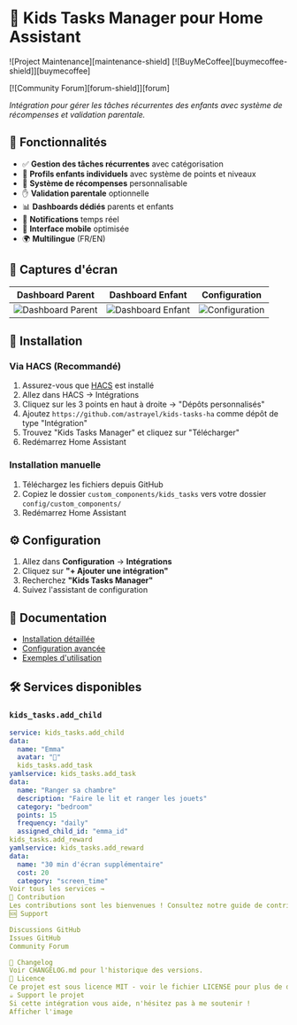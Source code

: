 # 🧸 Kids Tasks Manager pour Home Assistant

[releases-shield]: https://img.shields.io/github/release/astrayel/kids-tasks-ha.svg?style=for-the-badge
[releases]: https://github.com/astrayel/kids-tasks-ha/releases
[commits-shield]: https://img.shields.io/github/commit-activity/y/astrayel/kids-tasks-ha.svg?style=for-the-badge
[commits]: https://github.com/astrayel/kids-tasks-ha/commits/main

![Project Maintenance][maintenance-shield]
[![BuyMeCoffee][buymecoffee-shield]][buymecoffee]

[![Community Forum][forum-shield]][forum]

_Intégration pour gérer les tâches récurrentes des enfants avec système de récompenses et validation parentale._

## 🌟 Fonctionnalités

- ✅ **Gestion des tâches récurrentes** avec catégorisation
- 👶 **Profils enfants individuels** avec système de points et niveaux
- 🎁 **Système de récompenses** personnalisable
- ✋ **Validation parentale** optionnelle
- 📊 **Dashboards dédiés** parents et enfants
- 🔔 **Notifications** temps réel
- 📱 **Interface mobile** optimisée
- 🌍 **Multilingue** (FR/EN)

## 📸 Captures d'écran

| Dashboard Parent | Dashboard Enfant | Configuration |
|---|---|---|
| ![Dashboard Parent](docs/images/dashboard_parent.png) | ![Dashboard Enfant](docs/images/dashboard_child.png) | ![Configuration](docs/images/config_flow.png) |

## 🚀 Installation

### Via HACS (Recommandé)

1. Assurez-vous que [HACS](https://hacs.xyz/) est installé
2. Allez dans HACS → Intégrations
3. Cliquez sur les 3 points en haut à droite → "Dépôts personnalisés"
4. Ajoutez `https://github.com/astrayel/kids-tasks-ha` comme dépôt de type "Intégration"
5. Trouvez "Kids Tasks Manager" et cliquez sur "Télécharger"
6. Redémarrez Home Assistant

### Installation manuelle

1. Téléchargez les fichiers depuis GitHub
2. Copiez le dossier `custom_components/kids_tasks` vers votre dossier `config/custom_components/`
3. Redémarrez Home Assistant

## ⚙️ Configuration

1. Allez dans **Configuration** → **Intégrations**
2. Cliquez sur **"+ Ajouter une intégration"**
3. Recherchez **"Kids Tasks Manager"**
4. Suivez l'assistant de configuration

## 📖 Documentation

- [Installation détaillée](docs/installation.md)
- [Configuration avancée](docs/configuration.md)
- [Exemples d'utilisation](docs/examples.md)

## 🛠️ Services disponibles

### `kids_tasks.add_child`
```yaml
service: kids_tasks.add_child
data:
  name: "Emma"
  avatar: "👧"
  kids_tasks.add_task
yamlservice: kids_tasks.add_task
data:
  name: "Ranger sa chambre"
  description: "Faire le lit et ranger les jouets"
  category: "bedroom"
  points: 15
  frequency: "daily"
  assigned_child_id: "emma_id"
kids_tasks.add_reward
yamlservice: kids_tasks.add_reward
data:
  name: "30 min d'écran supplémentaire"
  cost: 20
  category: "screen_time"
Voir tous les services →
🤝 Contribution
Les contributions sont les bienvenues ! Consultez notre guide de contribution.
🆘 Support

Discussions GitHub
Issues GitHub
Community Forum

📝 Changelog
Voir CHANGELOG.md pour l'historique des versions.
📄 Licence
Ce projet est sous licence MIT - voir le fichier LICENSE pour plus de détails.
☕ Support le projet
Si cette intégration vous aide, n'hésitez pas à me soutenir !
Afficher l'image